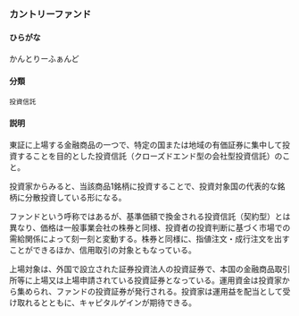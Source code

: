 <div style="display:none;">

## [あ行](securities-terms?id=あ行)
## [か行](securities-terms?id=か行)

</div>

### カントリーファンド

#### ひらがな

かんとりーふぁんど

#### 分類

`投資信託`

#### 説明

東証に上場する金融商品の一つで、特定の国または地域の有価証券に集中して投資することを目的とした投資信託（クローズドエンド型の会社型投資信託）のこと。
 
投資家からみると、当該商品1銘柄に投資することで、投資対象国の代表的な銘柄に分散投資している形になる。
 
ファンドという呼称ではあるが、基準価額で換金される投資信託（契約型）とは異なり、価格は一般事業会社の株券と同様、投資者の投資判断に基づく市場での需給関係によって刻一刻と変動する。株券と同様に、指値注文・成行注文を出すことができるほか、信用取引の対象ともなっている。
 
上場対象は、外国で設立された証券投資法人の投資証券で、本国の金融商品取引所等に上場又は上場申請されている投資証券となっている。運用資金は投資家から集められ、ファンドの投資証券が発行される。投資家は運用益を配当として受け取れるとともに、キャピタルゲインが期待できる。

<div style="display:none;">

## [さ行](securities-terms?id=さ行)
## [た行](securities-terms?id=た行)
## [な行](securities-terms?id=な行)
## [は行](securities-terms?id=は行)
## [ま行](securities-terms?id=ま行)
## [や行](securities-terms?id=や行)
## [ら行](securities-terms?id=ら行)
## [わ行](securities-terms?id=わ行)
## [英数字・記号](securities-terms?id=英数字・記号)

</div>

